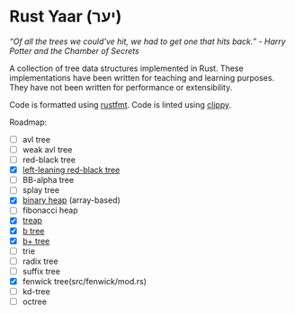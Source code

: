 # Rust Yaar (יער)

*“Of all the trees we could've hit, we had to get one that hits back.” - Harry
Potter and the Chamber of Secrets*

A collection of tree data structures implemented in Rust. These implementations
have been written for teaching and learning purposes. They have not been written
for performance or extensibility.

Code is formatted using [rustfmt](https://github.com/rust-lang-nursery/rustfmt).
Code is linted using [clippy](https://github.com/Manishearth/rust-clippy).

Roadmap:
- [ ] avl tree
- [ ] weak avl tree
- [ ] red-black tree
- [x] [left-leaning red-black tree](src/llredblack/mod.rs)
- [ ] BB-alpha tree
- [ ] splay tree
- [x] [binary heap](src/minheap/mod.rs) (array-based)
- [ ] fibonacci heap
- [x] [treap](src/treap/mod.rs)
- [x] [b tree](src/b/mod.rs)
- [x] [b+ tree](src/bplus/mod.rs)
- [ ] trie
- [ ] radix tree
- [ ] suffix tree
- [x] fenwick tree(src/fenwick/mod.rs)
- [ ] kd-tree
- [ ] octree
